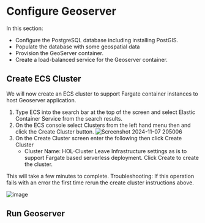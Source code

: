 # Configure Geoserver

In this section:
- Configure the PostgreSQL database including installing PostGIS.
- Populate the database with some geospatial data
- Provision the GeoServer container.
- Create a load-balanced service for the Geoserver container.

## Create ECS Cluster
We will now create an ECS cluster to support Fargate container instances to host Geoserver application.

1. Type ECS into the search bar at the top of the screen and select Elastic Container Service from the search results.
2. On the ECS console select Clusters from the left hand menu then and click the Create Cluster button.
![Screenshot 2024-11-07 205006](https://github.com/user-attachments/assets/eb8d2ff6-9db5-4e9c-80b4-fb30c40f8f14)
3. On the Create Cluster screen enter the following then click Create Cluster
   - Cluster Name: HOL-Cluster
Leave Infrastructure settings as is to support Fargate based serverless deployment. Click Create to create the cluster.

This will take a few minutes to complete. Troubleshooting: If this operation fails with an error the first time rerun the create cluster instructions above.

![image](https://github.com/user-attachments/assets/df9c359d-9aa7-4d34-8853-19a86758ab8f)

## Run Geoserver
